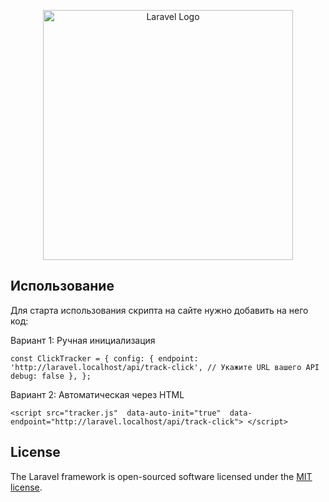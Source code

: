 <p align="center"><a href="https://laravel.com" target="_blank"><img src="https://raw.githubusercontent.com/laravel/art/master/logo-lockup/5%20SVG/2%20CMYK/1%20Full%20Color/laravel-logolockup-cmyk-red.svg" width="400" alt="Laravel Logo"></a></p>

## Использование

Для старта использования скрипта на сайте нужно добавить на него код:

Вариант 1: Ручная инициализация

`const ClickTracker = {
config: {
endpoint: 'http://laravel.localhost/api/track-click', // Укажите URL вашего API
debug: false
},
};`

Вариант 2: Автоматическая через HTML

`<script src="tracker.js" 
        data-auto-init="true" 
        data-endpoint="http://laravel.localhost/api/track-click">
</script>`

## License

The Laravel framework is open-sourced software licensed under the [MIT license](https://opensource.org/licenses/MIT).
